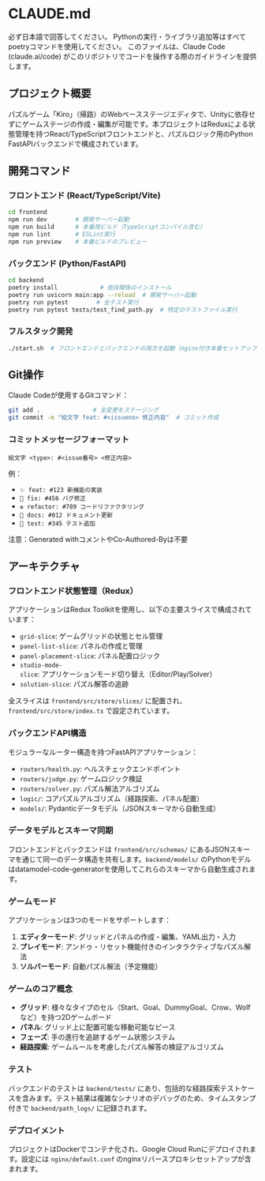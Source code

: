 # CLAUDE.md

必ず日本語で回答してください。
Pythonの実行・ライブラリ追加等はすべてpoetryコマンドを使用してください。
このファイルは、Claude Code (claude.ai/code) がこのリポジトリでコードを操作する際のガイドラインを提供します。

## プロジェクト概要
パズルゲーム「Kiro」（帰路）のWebベースステージエディタで、Unityに依存せずにゲームステージの作成・編集が可能です。本プロジェクトはReduxによる状態管理を持つReact/TypeScriptフロントエンドと、パズルロジック用のPython FastAPIバックエンドで構成されています。

## 開発コマンド

### フロントエンド (React/TypeScript/Vite)
```bash
cd frontend
npm run dev        # 開発サーバー起動
npm run build      # 本番用ビルド（TypeScriptコンパイル含む）
npm run lint       # ESLint実行
npm run preview    # 本番ビルドのプレビュー
```

### バックエンド (Python/FastAPI)
```bash
cd backend
poetry install            # 依存関係のインストール
poetry run uvicorn main:app --reload  # 開発サーバー起動
poetry run pytest        # 全テスト実行
poetry run pytest tests/test_find_path.py  # 特定のテストファイル実行
```

### フルスタック開発
```bash
./start.sh  # フロントエンドとバックエンドの両方を起動（nginx付き本番セットアップ）
```

## Git操作

Claude Codeが使用するGitコマンド：

```bash
git add .               # 全変更をステージング  
git commit -m "絵文字 feat: #<issueno> 修正内容"  # コミット作成
```


### コミットメッセージフォーマット
```
絵文字 <type>: #<issue番号> <修正内容>
```

例：
- `✨ feat: #123 新機能の実装`
- `🐛 fix: #456 バグ修正`
- `♻️ refactor: #789 コードリファクタリング`
- `📝 docs: #012 ドキュメント更新`
- `🧪 test: #345 テスト追加`

注意：Generated withコメントやCo-Authored-Byは不要


## アーキテクチャ

### フロントエンド状態管理（Redux）
アプリケーションはRedux Toolkitを使用し、以下の主要スライスで構成されています：
- `grid-slice`: ゲームグリッドの状態とセル管理
- `panel-list-slice`: パネルの作成と管理
- `panel-placement-slice`: パネル配置ロジック
- `studio-mode-slice`: アプリケーションモード切り替え（Editor/Play/Solver）
- `solution-slice`: パズル解答の追跡

全スライスは `frontend/src/store/slices/` に配置され、`frontend/src/store/index.ts` で設定されています。

### バックエンドAPI構造
モジュラーなルーター構造を持つFastAPIアプリケーション：
- `routers/health.py`: ヘルスチェックエンドポイント
- `routers/judge.py`: ゲームロジック検証
- `routers/solver.py`: パズル解法アルゴリズム
- `logic/`: コアパズルアルゴリズム（経路探索、パネル配置）
- `models/`: Pydanticデータモデル（JSONスキーマから自動生成）

### データモデルとスキーマ同期
フロントエンドとバックエンドは `frontend/src/schemas/` にあるJSONスキーマを通じて同一のデータ構造を共有します。`backend/models/` のPythonモデルはdatamodel-code-generatorを使用してこれらのスキーマから自動生成されます。

### ゲームモード
アプリケーションは3つのモードをサポートします：
1. **エディターモード**: グリッドとパネルの作成・編集、YAML出力・入力
2. **プレイモード**: アンドゥ・リセット機能付きのインタラクティブなパズル解法
3. **ソルバーモード**: 自動パズル解法（予定機能）

### ゲームのコア概念
- **グリッド**: 様々なタイプのセル（Start、Goal、DummyGoal、Crow、Wolfなど）を持つ2Dゲームボード
- **パネル**: グリッド上に配置可能な移動可能なピース
- **フェーズ**: 手の進行を追跡するゲーム状態システム
- **経路探索**: ゲームルールを考慮したパズル解答の検証アルゴリズム

### テスト
バックエンドのテストは `backend/tests/` にあり、包括的な経路探索テストケースを含みます。テスト結果は複雑なシナリオのデバッグのため、タイムスタンプ付きで `backend/path_logs/` に記録されます。

### デプロイメント
プロジェクトはDockerでコンテナ化され、Google Cloud Runにデプロイされます。設定には `nginx/default.conf` のnginxリバースプロキシセットアップが含まれます。
